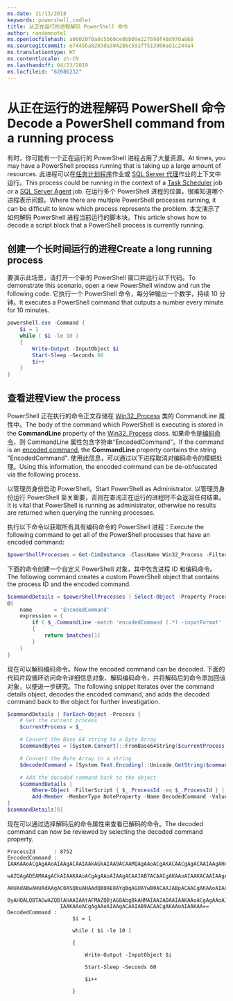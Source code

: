 ```yaml
---
ms.date: 11/13/2018
keywords: powershell,cmdlet
title: 从正在运行的进程解码 PowerShell 命令
author: randomnote1
ms.openlocfilehash: a0602070a8c5b60ce0bb09e227690f48d970a868
ms.sourcegitcommit: e7445ba8203da304286c591ff513900ad1c244a4
ms.translationtype: HT
ms.contentlocale: zh-CN
ms.lasthandoff: 04/23/2019
ms.locfileid: "62086232"
---
```

# <a name="decode-a-powershell-command-from-a-running-process"></a><span data-ttu-id="d0991-103">从正在运行的进程解码 PowerShell 命令</span><span class="sxs-lookup"><span data-stu-id="d0991-103">Decode a PowerShell command from a running process</span></span>

<span data-ttu-id="d0991-104">有时，你可能有一个正在运行的 PowerShell 进程占用了大量资源。</span><span class="sxs-lookup"><span data-stu-id="d0991-104">At times, you may have a PowerShell process running that is taking up a large amount of resources.</span></span>
<span data-ttu-id="d0991-105">此进程可以在[任务计划程序][]作业或 [SQL Server 代理][]作业的上下文中运行。</span><span class="sxs-lookup"><span data-stu-id="d0991-105">This process could be running in the context of a [Task Scheduler][] job or a [SQL Server Agent][] job.</span></span> <span data-ttu-id="d0991-106">在运行多个 PowerShell 进程的位置，很难知道哪个进程表示问题。</span><span class="sxs-lookup"><span data-stu-id="d0991-106">Where there are multiple PowerShell processes running, it can be difficult to know which process represents the problem.</span></span> <span data-ttu-id="d0991-107">本文演示了如何解码 PowerShell 进程当前运行的脚本块。</span><span class="sxs-lookup"><span data-stu-id="d0991-107">This article shows how to decode a script block that a PowerShell process is currently running.</span></span>

## <a name="create-a-long-running-process"></a><span data-ttu-id="d0991-108">创建一个长时间运行的进程</span><span class="sxs-lookup"><span data-stu-id="d0991-108">Create a long running process</span></span>

<span data-ttu-id="d0991-109">要演示此场景，请打开一个新的 PowerShell 窗口并运行以下代码。</span><span class="sxs-lookup"><span data-stu-id="d0991-109">To demonstrate this scenario, open a new PowerShell window and run the following code.</span></span> <span data-ttu-id="d0991-110">它执行一个 PowerShell 命令，每分钟输出一个数字，持续 10 分钟。</span><span class="sxs-lookup"><span data-stu-id="d0991-110">It executes a PowerShell command that outputs a number every minute for 10 minutes.</span></span>

```powershell
powershell.exe -Command {
    $i = 1
    while ( $i -le 10 )
    {
        Write-Output -InputObject $i
        Start-Sleep -Seconds 60
        $i++
    }
}
```

## <a name="view-the-process"></a><span data-ttu-id="d0991-111">查看进程</span><span class="sxs-lookup"><span data-stu-id="d0991-111">View the process</span></span>

<span data-ttu-id="d0991-112">PowerShell 正在执行的命令正文存储在 [Win32_Process][] 类的 CommandLine 属性中。</span><span class="sxs-lookup"><span data-stu-id="d0991-112">The body of the command which PowerShell is executing is stored in the **CommandLine** property of the [Win32_Process][] class.</span></span> <span data-ttu-id="d0991-113">如果命令是[编码命令][]，则 CommandLine 属性包含字符串“EncodedCommand”。</span><span class="sxs-lookup"><span data-stu-id="d0991-113">If the command is an [encoded command][], the **CommandLine** property contains the string "EncodedCommand".</span></span> <span data-ttu-id="d0991-114">使用此信息，可以通过以下进程取消对编码命令的模糊处理。</span><span class="sxs-lookup"><span data-stu-id="d0991-114">Using this information, the encoded command can be de-obfuscated via the following process.</span></span>

<span data-ttu-id="d0991-115">以管理员身份启动 PowerShell。</span><span class="sxs-lookup"><span data-stu-id="d0991-115">Start PowerShell as Administrator.</span></span> <span data-ttu-id="d0991-116">以管理员身份运行 PowerShell 至关重要，否则在查询正在运行的进程时不会返回任何结果。</span><span class="sxs-lookup"><span data-stu-id="d0991-116">It is vital that PowerShell is running as administrator, otherwise no results are returned when querying the running processes.</span></span>

<span data-ttu-id="d0991-117">执行以下命令以获取所有具有编码命令的 PowerShell 进程：</span><span class="sxs-lookup"><span data-stu-id="d0991-117">Execute the following command to get all of the PowerShell processes that have an encoded command:</span></span>

```powershell
$powerShellProcesses = Get-CimInstance -ClassName Win32_Process -Filter 'CommandLine LIKE "%EncodedCommand%"'
```

<span data-ttu-id="d0991-118">下面的命令创建一个自定义 PowerShell 对象，其中包含进程 ID 和编码命令。</span><span class="sxs-lookup"><span data-stu-id="d0991-118">The following command creates a custom PowerShell object that contains the process ID and the encoded command.</span></span>

```powershell
$commandDetails = $powerShellProcesses | Select-Object -Property ProcessId,
@{
    name       = 'EncodedCommand'
    expression = {
        if ( $_.CommandLine -match 'encodedCommand (.*) -inputFormat' )
        {
            return $matches[1]
        }
    }
}
```

<span data-ttu-id="d0991-119">现在可以解码编码命令。</span><span class="sxs-lookup"><span data-stu-id="d0991-119">Now the encoded command can be decoded.</span></span> <span data-ttu-id="d0991-120">下面的代码片段循环访问命令详细信息对象、解码编码命令，并将解码后的命令添加回该对象，以便进一步研究。</span><span class="sxs-lookup"><span data-stu-id="d0991-120">The following snippet iterates over the command details object, decodes the encoded command, and adds the decoded command back to the object for further investigation.</span></span>

```powershell
$commandDetails | ForEach-Object -Process {
    # Get the current process
    $currentProcess = $_

    # Convert the Base 64 string to a Byte Array
    $commandBytes = [System.Convert]::FromBase64String($currentProcess.EncodedCommand)

    # Convert the Byte Array to a string
    $decodedCommand = [System.Text.Encoding]::Unicode.GetString($commandBytes)

    # Add the decoded command back to the object
    $commandDetails |
        Where-Object -FilterScript { $_.ProcessId -eq $_.ProcessId } |
        Add-Member -MemberType NoteProperty -Name DecodedCommand -Value $decodedCommand
}
$commandDetails[0]
```

<span data-ttu-id="d0991-121">现在可以通过选择解码后的命令属性来查看已解码的命令。</span><span class="sxs-lookup"><span data-stu-id="d0991-121">The decoded command can now be reviewed by selecting the decoded command property.</span></span>

```output
ProcessId      : 8752
EncodedCommand : IAAKAAoACgAgAAoAIAAgACAAIAAkAGkAIAA9ACAAMQAgAAoACgAKACAACgAgACAAIAAgAHcAaABpAGwAZQAgACgAIAAkAGkAIAAtAG
                 wAZQAgADEAMAAgACkAIAAKAAoACgAgAAoAIAAgACAAIAB7ACAACgAKAAoAIAAKACAAIAAgACAAIAAgACAAIABXAHIAaQB0AGUALQBP
                 AHUAdABwAHUAdAAgAC0ASQBuAHAAdQB0AE8AYgBqAGUAYwB0ACAAJABpACAACgAKAAoAIAAKACAAIAAgACAAIAAgACAAIABTAHQAYQ
                 ByAHQALQBTAGwAZQBlAHAAIAAtAFMAZQBjAG8AbgBkAHMAIAA2ADAAIAAKAAoACgAgAAoAIAAgACAAIAAgACAAIAAgACQAaQArACsA
                 IAAKAAoACgAgAAoAIAAgACAAIAB9ACAACgAKAAoAIAAKAA==
DecodedCommand :
                     $i = 1

                     while ( $i -le 10 )

                     {

                         Write-Output -InputObject $i

                         Start-Sleep -Seconds 60

                         $i++

                     }
```

[任务计划程序]: /windows/desktop/TaskSchd/task-scheduler-start-page
[Task Scheduler]: /windows/desktop/TaskSchd/task-scheduler-start-page
[SQL Server 代理]: /sql/ssms/agent/sql-server-agent
[SQL Server Agent]: /sql/ssms/agent/sql-server-agent
[Win32_Process]: /windows/desktop/CIMWin32Prov/win32-process
[编码命令]: /powershell/scripting/core-powershell/console/powershell.exe-command-line-help#-encodedcommand-
[encoded command]: /powershell/scripting/core-powershell/console/powershell.exe-command-line-help#-encodedcommand-
